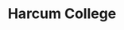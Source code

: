 ---
layout: guide
title: Harcum College
cover: /images/cover-harcum.jpg
permalink: /harcum/
lat: 40.0206955
lon: -75.3162683
zone: 2
methods:
- mode: rr
  name: Paoli-Thorndale Line
  frequency: Ever 15-30 minutes
  route: Thorndale to Center City Phialdelphia
  station: Bryn Mawr Regional Rail Station
  zone: 2
  address: 54 N Bryn Mawr Ave, Bryn Mawr, PA 19010
  lat: 40.0220402
  lon: -75.31586859999999
  destinations:
    - Sports and Entertainment Complexes
    - Train/Bus to New York City
    - Train to Philadelphia International Airport
    - Shopping Destinations
    - Museums, Art, and Cultural Venues
- mode: bus
  name: Route 105 or 106
  frequency: Every 25-60 minutes
  route: Paoli to 69th Street Station
  station: Throughout Lancaster Ave
  address: Lancaster Ave & Bryn Mawr Ave, Bryn Mawr, PA
  lat: 40.0211557
  lon: -75.31764929999997
  destinations:
    - Shops, Restaurants, and Businesses along Lancaster Ave.
    - Paoli, Wayne, Villanova, Ardmore, Overbrook, and Upper Darby
- mode: nhsl
  name: Norristown High Speed Line
  frequency: Ever 10-20 minutes
  route: Norristown to 69th Street Station
  station: Bryn Mawr NHSL Station
  address: County Line Rd & S Bryn Mawr Ave, Bryn Mawr, PA
  lat: 40.01728
  lon: -75.32344
  destinations:
    - Upper Darby Business District
    - Villanova University
    - Connection to Market-Frankford line at 69th Street Station
    - Connection to King of Prussia Mall at Gulph Mills Station
- mode: mfl
  name: Market-Frankford Line
  frequency: Every 10 minutes or less
  route: 69th Street Station to Frankford Station
  station: 69th Street Station
  address: 6901 Market St, Upper Darby, PA 19082
  lat: 39.9621514
  lon: -75.25955320000003
  bearing: 9
  destinations:
    - Transfer (switch vehicles) at 69th Street
    - The Market Frankford Line is a high speed subway/elevated line serving neighborhoods.
    - West Philadelphia, University City, Center City, Old City, and North Philadelphia.
---